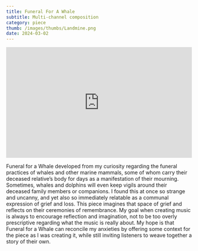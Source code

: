 ```yaml
---
title: Funeral For A Whale
subtitle: Multi-channel composition
category: piece
thumb: /images/thumbs/Landmine.png
date: 2024-03-02
---
```


<iframe width="100%" height="300" scrolling="no" frameborder="no" allow="autoplay" src="https://w.soundcloud.com/player/?url=https%3A//api.soundcloud.com/tracks/1579370594&color=%23ff5500&auto_play=false&hide_related=false&show_comments=true&show_user=true&show_reposts=false&show_teaser=true&visual=true"></iframe>

Funeral for a Whale developed from my curiosity regarding the funeral practices of whales and other marine mammals, some of whom carry their deceased relative’s body for days as a manifestation of their mourning. Sometimes, whales and dolphins will even keep vigils around their deceased family members or companions. I found this at once so strange and uncanny, and yet also so immediately relatable as a communal expression of grief and loss. This piece imagines that space of grief and reflects on their ceremonies of remembrance. My goal when creating music is always to encourage reflection and imagination, not to be too overly prescriptive regarding what the music is really about. My hope is that Funeral for a Whale can reconcile my anxieties by offering some context for the piece as I was creating it, while still inviting listeners to weave together a story of their own.